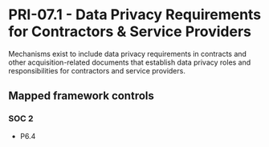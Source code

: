 # PRI-07.1 - Data Privacy Requirements for Contractors & Service Providers
Mechanisms exist to include data privacy requirements in contracts and other acquisition-related documents that establish data privacy roles and responsibilities for contractors and service providers. 
## Mapped framework controls
### SOC 2
- P6.4